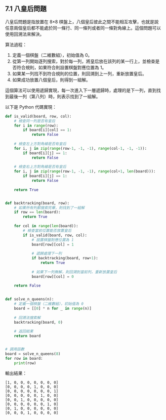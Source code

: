 ## 7.1 八皇后問題

八皇后問題是指放置在 8×8 棋盤上，八個皇后彼此之間不能相互攻擊，也就是說任意兩個皇后都不能處於同一條行、同一條列或者同一條對角線上。這個問題可以使用回溯法來解決。

算法過程：

1. 定義一個棋盤（二維數組），初始值為 0。
2. 從第一列開始逐列搜索，對於每一列，將皇后放在該列的某一行上，並檢查是否符合規則，如果符合則設置棋盤對應位置為 1。
3. 如果某一列找不到符合規則的位置，則回溯到上一列，重新放置皇后。
4. 如果成功放置八個皇后，則得到一組解。

這個算法可以使用遞歸實現，每一次進入下一層遞歸時，處理的是下一列，直到找到最後一列（第八列）時，則表示找到了一組解。

以下是 Python 代碼實現：


```python
def is_valid(board, row, col):
    # 檢查同一列是否有皇后
    for i in range(row):
        if board[i][col] == 1:
            return False
        
    # 檢查左上方對角線是否有皇后
    for i, j in zip(range(row-1, -1, -1), range(col-1, -1, -1)):
        if board[i][j] == 1:
            return False
        
    # 檢查右上方對角線是否有皇后
    for i, j in zip(range(row-1, -1, -1), range(col+1, len(board))):
        if board[i][j] == 1:
            return False
        
    return True


def backtracking(board, row):
    # 如果所有列都搜索完畢，則找到了一組解
    if row == len(board):
        return True
        
    for col in range(len(board)):
        # 檢查當前位置能否放置皇后
        if is_valid(board, row, col):
            # 設置棋盤對應位置為 1
            board[row][col] = 1
            
            # 遞歸處理下一列
            if backtracking(board, row+1):
                return True
            
            # 如果下一列無解，則回溯到當前列，重新放置皇后
            board[row][col] = 0
        
    return False

    
def solve_n_queens(n):
    # 定義一個棋盤（二維數組），初始值為 0
    board = [[0] * n for _ in range(n)]
    
    # 回溯法搜索解
    backtracking(board, 0)
    
    # 返回結果
    return board


# 調用函數
board = solve_n_queens(8)
for row in board:
    print(row)
```

輸出結果：

```
[1, 0, 0, 0, 0, 0, 0, 0]
[0, 0, 0, 0, 1, 0, 0, 0]
[0, 0, 0, 0, 0, 0, 0, 1]
[0, 0, 0, 0, 0, 1, 0, 0]
[0, 0, 1, 0, 0, 0, 0, 0]
[0, 0, 0, 0, 0, 0, 1, 0]
[0, 1, 0, 0, 0, 0, 0, 0]
[0, 0, 0, 1, 0, 0, 0, 0]
```
